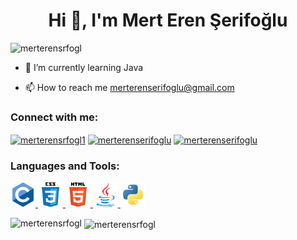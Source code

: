 <h1 align="center">Hi 👋, I'm Mert Eren Şerifoğlu</h1>
<p align="left"> <img src="https://komarev.com/ghpvc/?username=merterensrfogl&label=Profile%20views&color=0e75b6&style=flat" alt="merterensrfogl" /> </p>

- 🌱 I’m currently learning Java

- 📫 How to reach me merterenserifoglu@gmail.com

<h3 align="left">Connect with me:</h3>
<p align="left">
<a href="https://twitter.com/merterensrfogl1" target="_blank"><img align="center" src="https://raw.githubusercontent.com/rahuldkjain/github-profile-readme-generator/master/src/images/icons/Social/twitter.svg" alt="merterensrfogl1" height="30" width="40" /></a>
<a href="https://linkedin.com/in/merterenserifoglu" target="_blank"><img align="center" src="https://raw.githubusercontent.com/rahuldkjain/github-profile-readme-generator/master/src/images/icons/Social/linked-in-alt.svg" alt="merterenserifoglu" height="30" width="40" /></a>
<a href="https://instagram.com/merterenserifoglu" target="_blank"><img align="center" src="https://raw.githubusercontent.com/rahuldkjain/github-profile-readme-generator/master/src/images/icons/Social/instagram.svg" alt="merterenserifoglu" height="30" width="40" /></a>
</p>

<h3 align="left">Languages and Tools:</h3>
<p align="left"> <a href="https://www.cprogramming.com/" target="_blank" rel="noreferrer"> <img src="https://raw.githubusercontent.com/devicons/devicon/master/icons/c/c-original.svg" alt="c" width="40" height="40"/> </a> <a href="https://www.w3schools.com/css/" target="_blank" rel="noreferrer"> <img src="https://raw.githubusercontent.com/devicons/devicon/master/icons/css3/css3-original-wordmark.svg" alt="css3" width="40" height="40"/> </a> <a href="https://www.w3.org/html/" target="_blank" rel="noreferrer"> <img src="https://raw.githubusercontent.com/devicons/devicon/master/icons/html5/html5-original-wordmark.svg" alt="html5" width="40" height="40"/> </a> <a href="https://www.java.com" target="_blank" rel="noreferrer"> <img src="https://raw.githubusercontent.com/devicons/devicon/master/icons/java/java-original.svg" alt="java" width="40" height="40"/> </a> <a href="https://www.python.org" target="_blank" rel="noreferrer"> <img src="https://raw.githubusercontent.com/devicons/devicon/master/icons/python/python-original.svg" alt="python" width="40" height="40"/> </a> </p>

<p><img align="left" src="https://github-readme-stats.vercel.app/api/top-langs?username=merterensrfogl&show_icons=true&locale=en&layout=compact" alt="merterensrfogl" /></p>

<p>&nbsp;<img align="center" src="https://github-readme-stats.vercel.app/api?username=merterensrfogl&show_icons=true&locale=en" alt="merterensrfogl" /></p>
